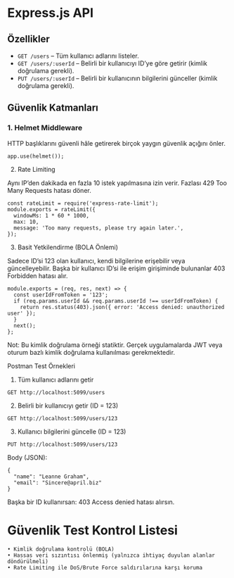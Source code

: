 # Express.js API

## Özellikler

- `GET /users` – Tüm kullanıcı adlarını listeler.
- `GET /users/:userId` – Belirli bir kullanıcıyı ID’ye göre getirir (kimlik doğrulama gerekli).
- `PUT /users/:userId` – Belirli bir kullanıcının bilgilerini günceller (kimlik doğrulama gerekli).

## Güvenlik Katmanları

### 1. Helmet Middleware

HTTP başlıklarını güvenli hâle getirerek birçok yaygın güvenlik açığını önler.

```
app.use(helmet());
```
2. Rate Limiting

Aynı IP’den dakikada en fazla 10 istek yapılmasına izin verir. Fazlası 429 Too Many Requests hatası döner.

```
const rateLimit = require('express-rate-limit');
module.exports = rateLimit({
  windowMs: 1 * 60 * 1000,
  max: 10,
  message: 'Too many requests, please try again later.',
});
```

3. Basit Yetkilendirme (BOLA Önlemi)

Sadece ID’si 123 olan kullanıcı, kendi bilgilerine erişebilir veya güncelleyebilir. Başka bir kullanıcı ID’si ile erişim girişiminde bulunanlar 403 Forbidden hatası alır.

```
module.exports = (req, res, next) => {
  const userIdFromToken = '123';
  if (req.params.userId && req.params.userId !== userIdFromToken) {
    return res.status(403).json({ error: 'Access denied: unauthorized user' });
  }
  next();
};
```

Not: Bu kimlik doğrulama örneği statiktir. Gerçek uygulamalarda JWT veya oturum bazlı kimlik doğrulama kullanılması gerekmektedir.


Postman Test Örnekleri

1. Tüm kullanıcı adlarını getir
```
GET http://localhost:5099/users
```
2. Belirli bir kullanıcıyı getir (ID = 123)
```
GET http://localhost:5099/users/123
```
3. Kullanıcı bilgilerini güncelle (ID = 123)
```
PUT http://localhost:5099/users/123
```
Body (JSON):
```
{
  "name": "Leanne Graham",
  "email": "Sincere@april.biz"
}
```

Başka bir ID kullanırsan: 403 Access denied hatası alırsın.


# Güvenlik Test Kontrol Listesi
	• Kimlik doğrulama kontrolü (BOLA)
	• Hassas veri sızıntısı önlenmiş (yalnızca ihtiyaç duyulan alanlar döndürülmeli)
	• Rate Limiting ile DoS/Brute Force saldırılarına karşı koruma
